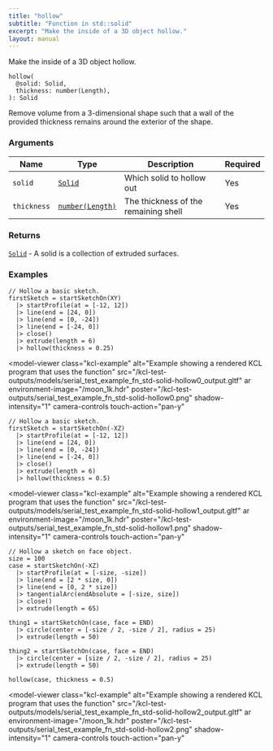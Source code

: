 ```yaml
---
title: "hollow"
subtitle: "Function in std::solid"
excerpt: "Make the inside of a 3D object hollow."
layout: manual
---
```


Make the inside of a 3D object hollow.

```kcl
hollow(
  @solid: Solid,
  thickness: number(Length),
): Solid
```

Remove volume from a 3-dimensional shape such that a wall of the
provided thickness remains around the exterior of the shape.

### Arguments

| Name | Type | Description | Required |
|----------|------|-------------|----------|
| `solid` | [`Solid`](/docs/kcl-std/types/std-types-Solid) | Which solid to hollow out | Yes |
| `thickness` | [`number(Length)`](/docs/kcl-std/types/std-types-number) | The thickness of the remaining shell | Yes |

### Returns

[`Solid`](/docs/kcl-std/types/std-types-Solid) - A solid is a collection of extruded surfaces.


### Examples

```kcl
// Hollow a basic sketch.
firstSketch = startSketchOn(XY)
  |> startProfile(at = [-12, 12])
  |> line(end = [24, 0])
  |> line(end = [0, -24])
  |> line(end = [-24, 0])
  |> close()
  |> extrude(length = 6)
  |> hollow(thickness = 0.25)

```


<model-viewer
  class="kcl-example"
  alt="Example showing a rendered KCL program that uses the  function"
  src="/kcl-test-outputs/models/serial_test_example_fn_std-solid-hollow0_output.gltf"
  ar
  environment-image="/moon_1k.hdr"
  poster="/kcl-test-outputs/serial_test_example_fn_std-solid-hollow0.png"
  shadow-intensity="1"
  camera-controls
  touch-action="pan-y"
>
</model-viewer>

```kcl
// Hollow a basic sketch.
firstSketch = startSketchOn(-XZ)
  |> startProfile(at = [-12, 12])
  |> line(end = [24, 0])
  |> line(end = [0, -24])
  |> line(end = [-24, 0])
  |> close()
  |> extrude(length = 6)
  |> hollow(thickness = 0.5)

```


<model-viewer
  class="kcl-example"
  alt="Example showing a rendered KCL program that uses the  function"
  src="/kcl-test-outputs/models/serial_test_example_fn_std-solid-hollow1_output.gltf"
  ar
  environment-image="/moon_1k.hdr"
  poster="/kcl-test-outputs/serial_test_example_fn_std-solid-hollow1.png"
  shadow-intensity="1"
  camera-controls
  touch-action="pan-y"
>
</model-viewer>

```kcl
// Hollow a sketch on face object.
size = 100
case = startSketchOn(-XZ)
  |> startProfile(at = [-size, -size])
  |> line(end = [2 * size, 0])
  |> line(end = [0, 2 * size])
  |> tangentialArc(endAbsolute = [-size, size])
  |> close()
  |> extrude(length = 65)

thing1 = startSketchOn(case, face = END)
  |> circle(center = [-size / 2, -size / 2], radius = 25)
  |> extrude(length = 50)

thing2 = startSketchOn(case, face = END)
  |> circle(center = [size / 2, -size / 2], radius = 25)
  |> extrude(length = 50)

hollow(case, thickness = 0.5)

```


<model-viewer
  class="kcl-example"
  alt="Example showing a rendered KCL program that uses the  function"
  src="/kcl-test-outputs/models/serial_test_example_fn_std-solid-hollow2_output.gltf"
  ar
  environment-image="/moon_1k.hdr"
  poster="/kcl-test-outputs/serial_test_example_fn_std-solid-hollow2.png"
  shadow-intensity="1"
  camera-controls
  touch-action="pan-y"
>
</model-viewer>


